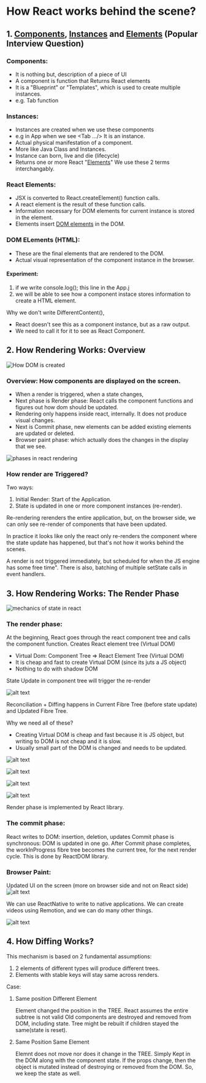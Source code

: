 # How React works behind the scene?

## 1. [Components](#components), [Instances](#instances) and [Elements](#react-elements) (Popular Interview Question)

### Components:

<a name="components"></a>

- It is nothing but, description of a piece of UI
- A component is function that Returns React elements
- It is a "Blueprint" or "Templates", which is used to create multiple instances.
- e.g. Tab function

### Instances:

<a name="instances"></a>

- Instances are created when we use these components
- e.g in App when we see <Tab .../> It is an instance.
- Actual physical manifestation of a component.
- More like Java Class and Instances.
- Instance can born, live and die (lifecycle)
- Returns one or more React "[Elements](#react-elements)"
  We use these 2 terms interchangably.

### React Elements:

<a name="react-elements"></a>

- JSX is converted to React.createElement() function calls.
- A react element is the result of these function calls.
- Information necessary for DOM elements for current instance is stored in the element.
- Elements insert [DOM elements](#dom-elements) in the DOM.

### DOM ELements (HTML):

<a name="dom-elements"></a>

- These are the final elements that are rendered to the DOM.
- Actual visual representation of the component instance in the browser.

#### Experiment:

1. if we write console.log(<DifferentContent test={23} />); this line in the App.j
2. we will be able to see how a component instace stores information to create a HTML element.

Why we don't write DifferentContent(),

- React doesn't see this as a component instance, but as a raw output.
- We need to call it <DifferentContent /> for it to see as React Component.

## 2. How Rendering Works: Overview

![How DOM is created](readme/image.png)

### Overview: How components are displayed on the screen.

- When a render is triggered, when a state changes,
- Next phase is Render phase: React calls the component functions and figures out how dom should be updated.
- Rendering only happens inside react, internally. It does not produce visual changes.
- Next is Commit phase, new elements can be added existing elements are updated or deleted.
- Browser paint phase: which actually does the changes in the display that we see.

![phases in react rendering](readme/image2.png)

### How render are Triggered?

Two ways:

1. Initial Render: Start of the Application.
2. State is updated in one or more component instances (re-render).

Re-rendering rerenders the entire application, but, on the browser side, we can only see re-render of components that have been updated.

In practice it looks like only the react only re-renders the component where the state update has happened, but that's not how it works behind the scenes.

A render is not triggered immediately, but scheduled for when the JS engine has some
free time". There is also, batching of multiple setState calls in event handlers.

## 3. How Rendering Works: The Render Phase

![mechanics of state in react](readme/image3.png)

### The render phase:

At the beginning, React goes through the react component tree and calls the component function.
Creates React element tree (Virtual DOM)

- Virtual Dom: Component Tree => React Element Tree (Virtual DOM)
- It is cheap and fast to create Virtual DOM (since its juts a JS object)
- Nothing to do with shadow DOM

State Update in component tree will trigger the re-render

![alt text](readme/image4.png)

Reconciliation + Diffing happens in Current Fibre Tree (before state update) and Updated Fibre Tree.

Why we need all of these?

- Creating Virtual DOM is cheap and fast because it is JS object, but writing to DOM is not cheap and it is slow.
- Usually small part of the DOM is changed and needs to be updated.

![alt text](readme/image5.png)

![alt text](readme/image6.png)

![alt text](readme/image7.png)

![alt text](readme/renderPhase.png)

Render phase is implemented by React library.

### The commit phase:

React writes to DOM: insertion, deletion, updates
Commit phase is synchronous: DOM is updated in one go.
After Commit phase completes, the workInProgress fibre tree becomes the current tree, for the next render cycle.
This is done by ReactDOM library.

### Browser Paint:

Updated UI on the screen (more on browser side and not on React side)
![alt text](readme/image8.png)

We can use ReactNative to write to native applications.
We can create videos using Remotion, and we can do many other things.

![alt text](readme/summary.png)

## 4. How Diffing Works?

This mechanism is based on 2 fundamental assumptions:

1. 2 elements of different types will produce different trees.
2. Elements with stable keys will stay same across renders.

Case:

1. Same position Different Element

   Element changed the position in the TREE.
   React assumes the entire subtree is not valid
   Old components are destroyed and removed from DOM, including state.
   Tree might be rebuilt if children stayed the same(state is reset).

2. Same Position Same Element

   Elemnt does not move nor does it change in the TREE.
   Simply Kept in the DOM along with the component state.
   If the props change, then the object is mutated instead of destroying or removed from the DOM.
   So, we keep the state as well.
